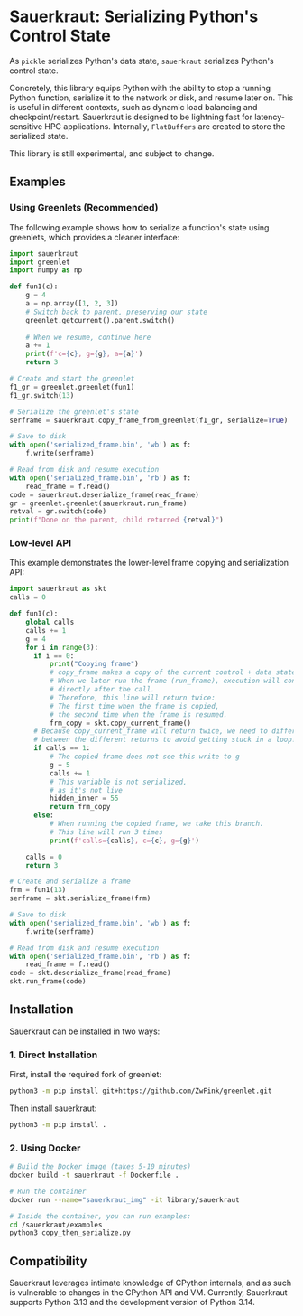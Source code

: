 # Sauerkraut: Serializing Python's Control State
As `pickle` serializes Python's data state, `sauerkraut` serializes Python's control state.

Concretely, this library equips Python with the ability to stop a running Python function, serialize it to the network or disk, and resume later on. This is useful in different contexts, such as dynamic load balancing and checkpoint/restart.
Sauerkraut is designed to be lightning fast for latency-sensitive HPC applications. Internally, `FlatBuffers` are created to store the serialized state.

This library is still experimental, and subject to change.

## Examples

### Using Greenlets (Recommended)
The following example shows how to serialize a function's state using greenlets, which provides a cleaner interface:
```python
import sauerkraut
import greenlet
import numpy as np

def fun1(c):
    g = 4
    a = np.array([1, 2, 3])
    # Switch back to parent, preserving our state
    greenlet.getcurrent().parent.switch()
    
    # When we resume, continue here
    a += 1
    print(f'c={c}, g={g}, a={a}')
    return 3

# Create and start the greenlet
f1_gr = greenlet.greenlet(fun1)
f1_gr.switch(13)

# Serialize the greenlet's state
serframe = sauerkraut.copy_frame_from_greenlet(f1_gr, serialize=True)

# Save to disk
with open('serialized_frame.bin', 'wb') as f:
    f.write(serframe)

# Read from disk and resume execution
with open('serialized_frame.bin', 'rb') as f:
    read_frame = f.read()
code = sauerkraut.deserialize_frame(read_frame)
gr = greenlet.greenlet(sauerkraut.run_frame)
retval = gr.switch(code)
print(f"Done on the parent, child returned {retval}")
```

### Low-level API
This example demonstrates the lower-level frame copying and serialization API:
```python
import sauerkraut as skt
calls = 0

def fun1(c):
    global calls
    calls += 1
    g = 4
    for i in range(3):
      if i == 0:
          print("Copying frame")
          # copy_frame makes a copy of the current control + data states.
          # When we later run the frame (run_frame), execution will continue
          # directly after the call.
          # Therefore, this line will return twice:
          # The first time when the frame is copied,
          # the second time when the frame is resumed.
          frm_copy = skt.copy_current_frame()
      # Because copy_current_frame will return twice, we need to differentiate
      # between the different returns to avoid getting stuck in a loop!
      if calls == 1:
          # The copied frame does not see this write to g
          g = 5
          calls += 1
          # This variable is not serialized,
          # as it's not live
          hidden_inner = 55
          return frm_copy
      else:
          # When running the copied frame, we take this branch.
          # This line will run 3 times
          print(f'calls={calls}, c={c}, g={g}')

    calls = 0
    return 3

# Create and serialize a frame
frm = fun1(13)
serframe = skt.serialize_frame(frm)

# Save to disk
with open('serialized_frame.bin', 'wb') as f:
    f.write(serframe)

# Read from disk and resume execution
with open('serialized_frame.bin', 'rb') as f:
    read_frame = f.read()
code = skt.deserialize_frame(read_frame)
skt.run_frame(code)
```

## Installation

Sauerkraut can be installed in two ways:

### 1. Direct Installation
First, install the required fork of greenlet:
```bash
python3 -m pip install git+https://github.com/ZwFink/greenlet.git
```

Then install sauerkraut:
```bash
python3 -m pip install .
```

### 2. Using Docker
```bash
# Build the Docker image (takes 5-10 minutes)
docker build -t sauerkraut -f Dockerfile .

# Run the container
docker run --name="sauerkraut_img" -it library/sauerkraut

# Inside the container, you can run examples:
cd /sauerkraut/examples
python3 copy_then_serialize.py
```

## Compatibility
Sauerkraut leverages intimate knowledge of CPython internals, and as such is vulnerable to changes in the CPython API and VM.
Currently, Sauerkraut supports Python 3.13 and the development version of Python 3.14.